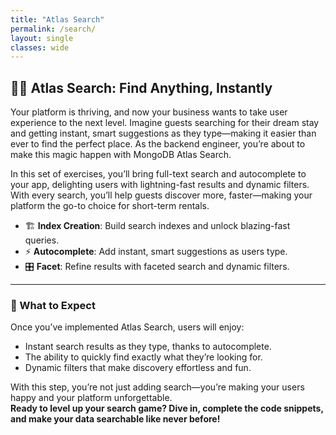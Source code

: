 ```yaml
---
title: "Atlas Search"
permalink: /search/
layout: single
classes: wide
---
```


## 🔎✨ Atlas Search: Find Anything, Instantly

Your platform is thriving, and now your business wants to take user experience to the next level. Imagine guests searching for their dream stay and getting instant, smart suggestions as they type—making it easier than ever to find the perfect place. As the backend engineer, you’re about to make this magic happen with MongoDB Atlas Search.

In this set of exercises, you’ll bring full-text search and autocomplete to your app, delighting users with lightning-fast results and dynamic filters. With every search, you’ll help guests discover more, faster—making your platform the go-to choice for short-term rentals.

- 🏗️ **Index Creation**: Build search indexes and unlock blazing-fast queries.
- ⚡ **Autocomplete**: Add instant, smart suggestions as users type.
- 🎛️ **Facet**: Refine results with faceted search and dynamic filters.

---

### 🚦 What to Expect

Once you’ve implemented Atlas Search, users will enjoy:
- Instant search results as they type, thanks to autocomplete.
- The ability to quickly find exactly what they’re looking for.
- Dynamic filters that make discovery effortless and fun.

With this step, you’re not just adding search—you’re making your users happy and your platform unforgettable.  
**Ready to level up your search game? Dive in, complete the code snippets, and make your data searchable like never before!**

